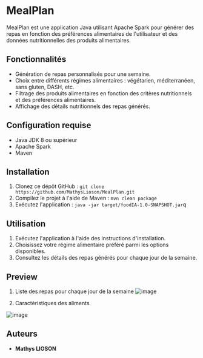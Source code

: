 # MealPlan  

MealPlan est une application Java utilisant Apache Spark pour générer des repas en fonction des préférences alimentaires de l'utilisateur et des données nutritionnelles des produits alimentaires.

## Fonctionnalités

- Génération de repas personnalisés pour une semaine.
- Choix entre différents régimes alimentaires : végétarien, méditerranéen, sans gluten, DASH, etc.
- Filtrage des produits alimentaires en fonction des critères nutritionnels et des préférences alimentaires.
- Affichage des détails nutritionnels des repas générés.

## Configuration requise

- Java JDK 8 ou supérieur
- Apache Spark
- Maven

## Installation

1. Clonez ce dépôt GitHub : `git clone https://github.com/MathysLioson/MealPlan.git`
2. Compilez le projet à l'aide de Maven : `mvn clean package`
3. Exécutez l'application : `java -jar target/foodIA-1.0-SNAPSHOT.jar`q

## Utilisation

1. Exécutez l'application à l'aide des instructions d'installation.
2. Choisissez votre régime alimentaire préféré parmi les options disponibles.
3. Consultez les détails des repas générés pour chaque jour de la semaine.

## Preview

1. Liste des repas pour chaque jour de la semaine
![image](https://github.com/MathysLioson/MealPlan/assets/77407012/2502e50c-f984-4002-b733-6bbe2afea805)

2. Caractèristiques des aliments

![image](https://github.com/MathysLioson/MealPlan/assets/77407012/1e1c5e26-adfc-44b4-bab8-455f717ce3ca)


## Auteurs

- **Mathys LIOSON**

